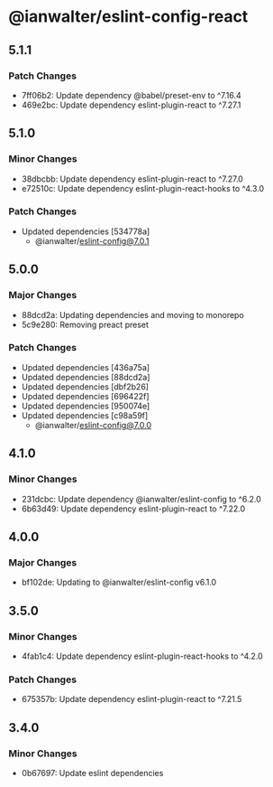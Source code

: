 # @ianwalter/eslint-config-react

## 5.1.1

### Patch Changes

- 7ff06b2: Update dependency @babel/preset-env to ^7.16.4
- 469e2bc: Update dependency eslint-plugin-react to ^7.27.1

## 5.1.0

### Minor Changes

- 38dbcbb: Update dependency eslint-plugin-react to ^7.27.0
- e72510c: Update dependency eslint-plugin-react-hooks to ^4.3.0

### Patch Changes

- Updated dependencies [534778a]
  - @ianwalter/eslint-config@7.0.1

## 5.0.0

### Major Changes

- 88dcd2a: Updating dependencies and moving to monorepo
- 5c9e280: Removing preact preset

### Patch Changes

- Updated dependencies [436a75a]
- Updated dependencies [88dcd2a]
- Updated dependencies [dbf2b26]
- Updated dependencies [696422f]
- Updated dependencies [950074e]
- Updated dependencies [c98a59f]
  - @ianwalter/eslint-config@7.0.0

## 4.1.0

### Minor Changes

- 231dcbc: Update dependency @ianwalter/eslint-config to ^6.2.0
- 6b63d49: Update dependency eslint-plugin-react to ^7.22.0

## 4.0.0

### Major Changes

- bf102de: Updating to @ianwalter/eslint-config v6.1.0

## 3.5.0

### Minor Changes

- 4fab1c4: Update dependency eslint-plugin-react-hooks to ^4.2.0

### Patch Changes

- 675357b: Update dependency eslint-plugin-react to ^7.21.5

## 3.4.0

### Minor Changes

- 0b67697: Update eslint dependencies
